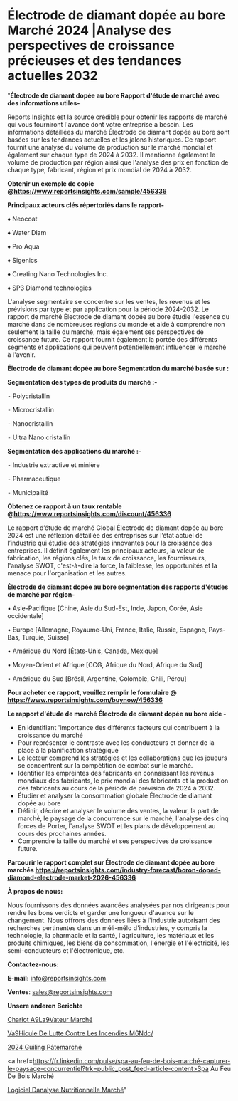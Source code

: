 # Électrode de diamant dopée au bore Marché 2024 |Analyse des perspectives de croissance précieuses et des tendances actuelles 2032

"<strong>Électrode de diamant dopée au bore Rapport d'étude de marché avec des informations utiles-</strong>

Reports Insights est la source crédible pour obtenir les rapports de marché qui vous fourniront l'avance dont votre entreprise a besoin. Les informations détaillées du marché Électrode de diamant dopée au bore sont basées sur les tendances actuelles et les jalons historiques. Ce rapport fournit une analyse du volume de production sur le marché mondial et également sur chaque type de 2024 à 2032. Il mentionne également le volume de production par région ainsi que l'analyse des prix en fonction de chaque type, fabricant, région et prix mondial de 2024 à 2032.

<strong><b>Obtenir un exemple de copie @</b></strong><a href=https://www.reportsinsights.com/sample/456336><strong><b>https://www.reportsinsights.com/sample/456336</b></strong></a>

<b>Principaux acteurs clés répertoriés dans le rapport-</b>

<b> </b>♦ Neocoat

♦ Water Diam

♦ Pro Aqua

♦ Sigenics

♦ Creating Nano Technologies Inc.

♦ SP3 Diamond technologies

L'analyse segmentaire se concentre sur les ventes, les revenus et les prévisions par type et par application pour la période 2024-2032. Le rapport de marché Électrode de diamant dopée au bore étudie l'essence du marché dans de nombreuses régions du monde et aide à comprendre non seulement la taille du marché, mais également ses perspectives de croissance future. Ce rapport fournit également la portée des différents segments et applications qui peuvent potentiellement influencer le marché à l'avenir.

<strong>Électrode de diamant dopée au bore Segmentation du marché basée sur :</strong>

<strong>Segmentation des types de produits du marché :-</strong>

⁃ Polycristallin

⁃ Microcristallin

⁃ Nanocristallin

⁃ Ultra Nano cristallin

<strong>Segmentation des applications du marché :-</strong>

⁃ Industrie extractive et minière

⁃ Pharmaceutique

⁃ Municipalité

<strong><b>Obtenez ce rapport à un taux rentable @</b></strong><a href=https://www.reportsinsights.com/discount/456336><strong><b>https://www.reportsinsights.com/discount/456336</b></strong></a>

Le rapport d’étude de marché Global Électrode de diamant dopée au bore 2024 est une réflexion détaillée des entreprises sur l’état actuel de l’industrie qui étudie des stratégies innovantes pour la croissance des entreprises. Il définit également les principaux acteurs, la valeur de fabrication, les régions clés, le taux de croissance, les fournisseurs, l'analyse SWOT, c'est-à-dire la force, la faiblesse, les opportunités et la menace pour l'organisation et les autres.

<strong>Électrode de diamant dopée au bore segmentation des rapports d'études de marché par région-</strong>

• Asie-Pacifique [Chine, Asie du Sud-Est, Inde, Japon, Corée, Asie occidentale]

• Europe [Allemagne, Royaume-Uni, France, Italie, Russie, Espagne, Pays-Bas, Turquie, Suisse]

• Amérique du Nord [États-Unis, Canada, Mexique]

• Moyen-Orient et Afrique [CCG, Afrique du Nord, Afrique du Sud]

• Amérique du Sud [Brésil, Argentine, Colombie, Chili, Pérou]

<strong>Pour acheter ce rapport, veuillez remplir le formulaire @   <a href=https://www.reportsinsights.com/buynow/456336>https://www.reportsinsights.com/buynow/456336</a></strong>

<strong>Le rapport d'étude de marché Électrode de diamant dopée au bore aide -</strong>
<ul>
  <li>En identifiant 'importance des différents facteurs qui contribuent à la croissance du marché</li>
  <li>Pour représenter le contraste avec les conducteurs et donner de la place à la planification stratégique</li>
  <li>Le lecteur comprend les stratégies et les collaborations que les joueurs se concentrent sur la compétition de combat sur le marché.</li>
  <li>Identifier les empreintes des fabricants en connaissant les revenus mondiaux des fabricants, le prix mondial des fabricants et la production des fabricants au cours de la période de prévision de 2024 à 2032.</li>
  <li>Étudier et analyser la consommation globale Électrode de diamant dopée au bore</li>
  <li>Définir, décrire et analyser le volume des ventes, la valeur, la part de marché, le paysage de la concurrence sur le marché, l'analyse des cinq forces de Porter, l'analyse SWOT et les plans de développement au cours des prochaines années.</li>
  <li>Comprendre la taille du marché et ses perspectives de croissance future.</li>
</ul>

<strong>Parcourir le rapport complet sur Électrode de diamant dopée au bore marchés <a href=https://reportsinsights.com/industry-forecast/boron-doped-diamond-electrode-market-2026-456336>https://reportsinsights.com/industry-forecast/boron-doped-diamond-electrode-market-2026-456336</a></strong>

<strong>À propos de nous:</strong>

Nous fournissons des données avancées analysées par nos dirigeants pour rendre les bons verdicts et garder une longueur d'avance sur le changement. Nous offrons des données liées à l'industrie autorisant des recherches pertinentes dans un méli-mélo d'industries, y compris la technologie, la pharmacie et la santé, l'agriculture, les matériaux et les produits chimiques, les biens de consommation, l'énergie et l'électricité, les semi-conducteurs et l'électronique, etc.

<strong>Contactez-nous:</strong>

<strong>E-mail:</strong> <a href=mailto:info@reportsinsights.com>info@reportsinsights.com</a>

<strong>Ventes</strong>: <a href=mailto:sales@reportsinsights.com>sales@reportsinsights.com</a>

<strong>Unsere anderen Berichte</strong>

<a href=https://www.linkedin.com/pulse/chariot-%C3%A9l%C3%A9vateur-march%C3%A9-analyse-des-parts-et-h9tgf/>Chariot A9La9Vateur Marché</a>

<a href=https://www.linkedin.com/pulse/v%C3%A9hicule-de-lutte-contre-les-incendies-m6ndc/>Va9Hicule De Lutte Contre Les Incendies M6Ndc/</a>

<a href=https://www.linkedin.com/pulse/2024-guiling-pâtemarché-basé-sur-le-type-083lc/>2024 Guiling Pâtemarché</a>

<a href=https://fr.linkedin.com/pulse/spa-au-feu-de-bois-marché-capturer-le-paysage-concurrentiel?trk=public_post_feed-article-content>Spa Au Feu De Bois Marché</a>

<a href=https://www.linkedin.com/pulse/logiciel-danalyse-nutritionnelle-march%C3%A9-perspectives-niqrf/>Logiciel Danalyse Nutritionnelle Marché</a>"
